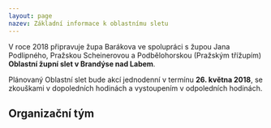 ```yaml
---
layout: page
nazev: Základní informace k oblastnímu sletu
---
```


V roce 2018 připravuje župa Barákova ve spolupráci s župou Jana Podlipného, Pražskou Scheinerovou a Podbělohorskou (Pražským třížupím) **Oblastní župní slet v Brandýse nad Labem**.

Plánovaný Oblastní slet bude akcí jednodenní v termínu **26. května 2018**, se zkouškami v dopoledních hodinách a
vystoupením v odpoledních hodinách.

## Organizační tým

